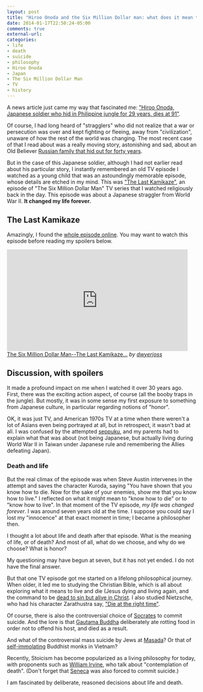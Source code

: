 ```yaml
---
layout: post
title: "Hiroo Onoda and the Six Million Dollar man: what does it mean to know how to die or live?"
date: 2014-01-17T22:50:24-05:00
comments: true
external-url: 
categories: 
- life
- death
- suicide
- philosophy
- Hiroo Onoda
- Japan
- The Six Million Dollar Man
- TV
- history
---
```

A news article just came my way that fascinated me: ["Hiroo Onoda, Japanese soldier who hid in Philippine jungle for 29 years, dies at 91"](http://www.washingtonpost.com/world/asia_pacific/hiroo-onoda-japanese-soldier-who-hid-in-philippine-jungle-for-29-years-dies-at-91/2014/01/17/7016d806-7f8b-11e3-93c1-0e888170b723_story.html).

Of course, I had long heard of "stragglers" who did not realize that a war or persecution was over and kept fighting or fleeing, away from "civilization", unaware of how the rest of the world was changing. The most recent case of that I read about was a really moving story, astonishing and sad, about an Old Believer [Russian family that hid out for forty years](http://www.smithsonianmag.com/history/for-40-years-this-russian-family-was-cut-off-from-all-human-contact-unaware-of-world-war-ii-7354256/).

But in the case of this Japanese soldier, although I had not earlier read about his particular story, I instantly remembered an old TV episode I watched as a young child that was an astoundingly memorable episode, whose details are etched in my mind. This was ["The Last Kamikaze"](http://bionic.wikia.com/wiki/The_Last_Kamikaze), an episode of "The Six Million Dollar Man" TV series that I watched religiously back in the day. This episode was about a Japanese straggler from World War II. **It changed my life forever.**

<!--more-->

## The Last Kamikaze

Amazingly, I found the [whole episode online](http://www.dailymotion.com/video/xtp86d_the-six-million-dollar-man-the-last-kamikaze-jan-19-1975_shortfilms). You may want to watch this episode before reading my spoilers below.

<iframe frameborder="0" width="480" height="270" src="http://www.dailymotion.com/embed/video/xtp86d" allowfullscreen></iframe><br /><a href="http://www.dailymotion.com/video/xtp86d_the-six-million-dollar-man-the-last-kamikaze-jan-19-1975_shortfilms" target="_blank">The Six Million Dollar Man--The Last Kamikaze...</a> <i>by <a href="http://www.dailymotion.com/dwyerjoss" target="_blank">dwyerjoss</a></i>

## Discussion, with spoilers

 It made a profound impact on me when I watched it over 30 years ago. First, there was the exciting action aspect, of course (all the booby traps in the jungle). But mostly, it was in some sense my first exposure to something from Japanese culture, in particular regarding notions of "honor".

OK, it was just TV, and American 1970s TV at a time when there weren't a lot of Asians even being portrayed at all, but in retrospect, it wasn't bad at all. I was confused by the attempted [seppuku](http://en.wikipedia.org/wiki/Seppuku), and my parents had to explain what that was about (not being Japanese, but actually living during World War II in Taiwan under Japanese rule and remembering the Allies defeating Japan).

### Death and life

But the real climax of the episode was when Steve Austin intervenes in the attempt and saves the character Kuroda, saying "You have shown that you know how to die. Now for the sake of your enemies, show me that you know how to live." I reflected on what it might mean to "know how to die" or to "know how to live". In that moment of the TV episode, *my life was changed forever*. I was around seven years old at the time. I suppose you could say I lost my "innocence" at that exact moment in time; I became a philosopher then.

I thought a lot about life and death after that episode. What is the meaning of life, or of death? And most of all, what do we choose, and why do we choose? What is honor?

My questioning may have begun at seven, but it has not yet ended. I do not have the final answer.

But that one TV episode got me started on a lifelong philosophical journey. When older, it led me to studying the Christian Bible, which is all about exploring what it means to live and die (Jesus dying and living again, and the command to be [dead to sin but alive in Christ](http://www.biblegateway.com/passage/?search=Romans%206). I also studied Nietzsche, who had his character Zarathustra say, ["Die at the right time"](http://4umi.com/nietzsche/zarathustra/21).

Of course, there is also the controversial choice of [Socrates](http://en.wikipedia.org/wiki/Socrates) to commit suicide. And the lore is that [Gautama Buddha](http://en.wikipedia.org/wiki/Gautama_Buddha) deliberately ate rotting food in order not to offend his host, and died as a result.

And what of the controversial mass suicide by Jews at [Masada](http://en.wikipedia.org/wiki/Masada)? Or that of [self-immolating](http://en.wikipedia.org/wiki/Self-immolation) Buddhist monks in Vietnam?

Recently, Stoicism has become popularized as a living philosophy for today, with proponents such as [William Irvine](http://www.ttbook.org/book/transcript/transcript-william-irvine-stoic-life), who talk about "contemplation of death". (Don't forget that [Seneca](http://en.wikipedia.org/wiki/Seneca_the_Younger) was also forced to commit suicide.)

I am fascinated by deliberate, reasoned decisions about life and death.
